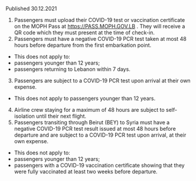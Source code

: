 Published 30.12.2021
1. Passengers must upload their COVID-19 test or vaccination certificate on the MOPH Pass at <a href="https://PASS.MOPH.GOV.LB">https://PASS.MOPH.GOV.LB</a> . They will receive a QR code which they must present at the time of check-in.
2. Passengers must have a negative COVID-19 PCR test taken at most 48 hours before departure from the first embarkation point.
- This does not apply to:
- passengers younger than 12 years;
- passengers returning to Lebanon within 7 days.
3. Passengers are subject to a COVID-19 PCR test upon arrival at their own expense.
- This does not apply to passengers younger than 12 years.
4. Airline crew staying for a maximum of 48 hours are subject to self-isolation until their next flight.
5. Passengers transiting through Beirut (BEY) to Syria must have a negative COVID-19 PCR test result issued at most 48 hours before departure and are subject to a COVID-19 PCR test upon arrival, at their own expense.
- This does not apply to:
- passengers younger than 12 years;
- passengers with a COVID-19 vaccination certificate showing that they were fully vaccinated at least two weeks before departure.